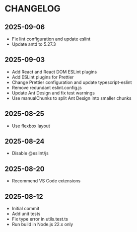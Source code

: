 # CHANGELOG

## 2025-09-06

- Fix lint configuration and update eslint
- Update antd to 5.27.3

## 2025-09-03

- Add React and React DOM ESLint plugins
- Add ESLint plugins for Prettier
- Change Prettier configuration and update typescript-eslint
- Remove redundant eslint.config.js
- Update Ant Design and fix test warnings
- Use manualChunks to split Ant Design into smaller chunks

## 2025-08-25

- Use flexbox layout

## 2025-08-24

- Disable @eslint/js

## 2025-08-20

- Recommend VS Code extensions

## 2025-08-12

- Initial commit
- Add unit tests
- Fix type error in utils.test.ts
- Run build in Node.js 22.x only
